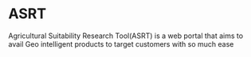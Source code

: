 # ASRT
Agricultural Suitability Research Tool(ASRT) is a web portal that aims to avail Geo intelligent products to target customers with so much ease
